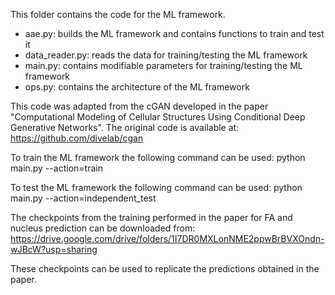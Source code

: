 This folder contains the code for the ML framework.
- aae.py: builds the ML framework and contains functions to train and test it
- data_reader.py: reads the data for training/testing the ML framework
- main.py: contains modifiable parameters for training/testing the ML framework
- ops.py: contains the architecture of the ML framework

This code was adapted from the cGAN developed in the paper "Computational Modeling of Cellular Structures Using Conditional Deep Generative Networks". The original code is available at: https://github.com/divelab/cgan

To train the ML framework the following command can be used: python main.py --action=train

To test the ML framework the following command can be used: python main.py --action=independent_test

The checkpoints from the training performed in the paper for FA and nucleus prediction can be downloaded from: https://drive.google.com/drive/folders/1I7DR0MXLonNME2ppwBrBVXOndn-wJBcW?usp=sharing

These checkpoints can be used to replicate the predictions obtained in the paper.
